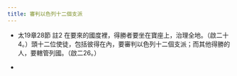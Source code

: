 ```yaml
---
title: 審判以色列十二個支派
---
```


- 太19章28節 註2
在要來的國度裡，得勝者要坐在寶座上，治理全地。（啟二十4。）頭十二位使徒，包括彼得在內，要審判以色列十二個支派；而其他得勝的人，要轄管列國。（啟二26。）

- 
